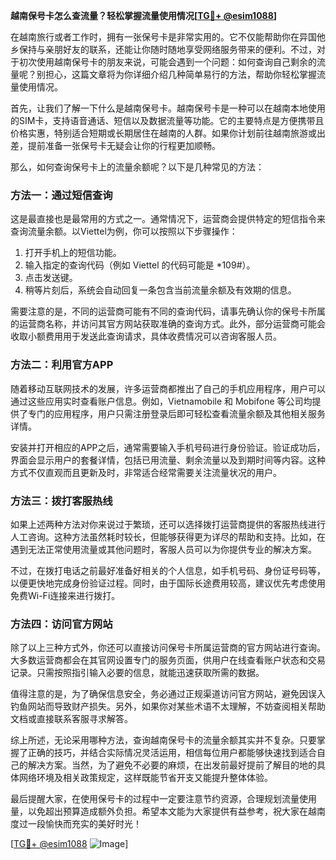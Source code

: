 **越南保号卡怎么查流量？轻松掌握流量使用情况[[TG💪+ @esim1088](https://t.me/s/esim1088)]**

在越南旅行或者工作时，拥有一张保号卡是非常实用的。它不仅能帮助你在异国他乡保持与亲朋好友的联系，还能让你随时随地享受网络服务带来的便利。不过，对于初次使用越南保号卡的朋友来说，可能会遇到一个问题：如何查询自己剩余的流量呢？别担心，这篇文章将为你详细介绍几种简单易行的方法，帮助你轻松掌握流量使用情况。

首先，让我们了解一下什么是越南保号卡。越南保号卡是一种可以在越南本地使用的SIM卡，支持语音通话、短信以及数据流量等功能。它的主要特点是方便携带且价格实惠，特别适合短期或长期居住在越南的人群。如果你计划前往越南旅游或出差，提前准备一张保号卡无疑会让你的行程更加顺畅。

那么，如何查询保号卡上的流量余额呢？以下是几种常见的方法：

### 方法一：通过短信查询

这是最直接也是最常用的方式之一。通常情况下，运营商会提供特定的短信指令来查询流量余额。以Viettel为例，你可以按照以下步骤操作：

1. 打开手机上的短信功能。
2. 输入指定的查询代码（例如 Viettel 的代码可能是 *109#）。
3. 点击发送键。
4. 稍等片刻后，系统会自动回复一条包含当前流量余额及有效期的信息。

需要注意的是，不同的运营商可能有不同的查询代码，请事先确认你的保号卡所属的运营商名称，并访问其官方网站获取准确的查询方式。此外，部分运营商可能会收取小额费用用于发送此查询请求，具体收费情况可以咨询客服人员。

### 方法二：利用官方APP

随着移动互联网技术的发展，许多运营商都推出了自己的手机应用程序，用户可以通过这些应用实时查看账户信息。例如，Vietnamobile 和 Mobifone 等公司均提供了专门的应用程序，用户只需注册登录后即可轻松查看流量余额及其他相关服务详情。

安装并打开相应的APP之后，通常需要输入手机号码进行身份验证。验证成功后，界面会显示用户的套餐详情，包括已用流量、剩余流量以及到期时间等内容。这种方式不仅直观而且更新及时，非常适合经常需要关注流量状况的用户。

### 方法三：拨打客服热线

如果上述两种方法对你来说过于繁琐，还可以选择拨打运营商提供的客服热线进行人工咨询。这种方法虽然耗时较长，但能够获得更为详尽的帮助和支持。比如，在遇到无法正常使用流量或其他问题时，客服人员可以为你提供专业的解决方案。

不过，在拨打电话之前最好准备好相关的个人信息，如手机号码、身份证号码等，以便更快地完成身份验证过程。同时，由于国际长途费用较高，建议优先考虑使用免费Wi-Fi连接来进行拨打。

### 方法四：访问官方网站

除了以上三种方式外，你还可以直接访问保号卡所属运营商的官方网站进行查询。大多数运营商都会在其官网设置专门的服务页面，供用户在线查看账户状态和交易记录。只需按照指引输入必要的信息，就能迅速获取所需的数据。

值得注意的是，为了确保信息安全，务必通过正规渠道访问官方网站，避免因误入钓鱼网站而导致财产损失。另外，如果你对某些术语不太理解，不妨查阅相关帮助文档或直接联系客服寻求解答。

综上所述，无论采用哪种方法，查询越南保号卡的流量余额其实并不复杂。只要掌握了正确的技巧，并结合实际情况灵活运用，相信每位用户都能够快速找到适合自己的解决方案。当然，为了避免不必要的麻烦，在出发前最好提前了解目的地的具体网络环境及相关政策规定，这样既能节省开支又能提升整体体验。

最后提醒大家，在使用保号卡的过程中一定要注意节约资源，合理规划流量使用量，以免超出预算造成额外负担。希望本文能为大家提供有益参考，祝大家在越南度过一段愉快而充实的美好时光！

[[TG💪+ @esim1088](https://t.me/s/esim1088) ![Image](https://i.postimg.cc/4NQfJmqS/Snipaste-2025-05-13-00-14-12.png)]